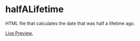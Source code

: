 # halfALifetime
HTML file that calculates the date that was half a lifetime ago.

[Live Preview.][preview]


[preview]: https://tilde.ampersand.space/half-a-lifetime/
